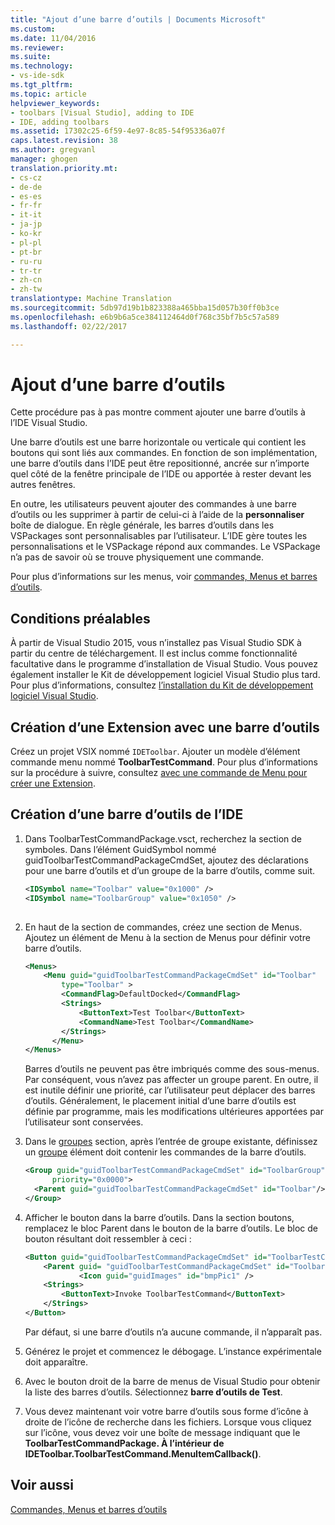 ```yaml
---
title: "Ajout d’une barre d’outils | Documents Microsoft"
ms.custom: 
ms.date: 11/04/2016
ms.reviewer: 
ms.suite: 
ms.technology:
- vs-ide-sdk
ms.tgt_pltfrm: 
ms.topic: article
helpviewer_keywords:
- toolbars [Visual Studio], adding to IDE
- IDE, adding toolbars
ms.assetid: 17302c25-6f59-4e97-8c85-54f95336a07f
caps.latest.revision: 38
ms.author: gregvanl
manager: ghogen
translation.priority.mt:
- cs-cz
- de-de
- es-es
- fr-fr
- it-it
- ja-jp
- ko-kr
- pl-pl
- pt-br
- ru-ru
- tr-tr
- zh-cn
- zh-tw
translationtype: Machine Translation
ms.sourcegitcommit: 5db97d19b1b823388a465bba15d057b30ff0b3ce
ms.openlocfilehash: e6b9b6a5ce384112464d0f768c35bf7b5c57a589
ms.lasthandoff: 02/22/2017

---
```

# <a name="adding-a-toolbar"></a>Ajout d’une barre d’outils
Cette procédure pas à pas montre comment ajouter une barre d’outils à l’IDE Visual Studio.  
  
 Une barre d’outils est une barre horizontale ou verticale qui contient les boutons qui sont liés aux commandes. En fonction de son implémentation, une barre d’outils dans l’IDE peut être repositionné, ancrée sur n’importe quel côté de la fenêtre principale de l’IDE ou apportée à rester devant les autres fenêtres.  
  
 En outre, les utilisateurs peuvent ajouter des commandes à une barre d’outils ou les supprimer à partir de celui-ci à l’aide de la **personnaliser** boîte de dialogue. En règle générale, les barres d’outils dans les VSPackages sont personnalisables par l’utilisateur. L’IDE gère toutes les personnalisations et le VSPackage répond aux commandes. Le VSPackage n’a pas de savoir où se trouve physiquement une commande.  
  
 Pour plus d’informations sur les menus, voir [commandes, Menus et barres d’outils](../extensibility/internals/commands-menus-and-toolbars.md).  
  
## <a name="prerequisites"></a>Conditions préalables  
 À partir de Visual Studio 2015, vous n’installez pas Visual Studio SDK à partir du centre de téléchargement. Il est inclus comme fonctionnalité facultative dans le programme d’installation de Visual Studio. Vous pouvez également installer le Kit de développement logiciel Visual Studio plus tard. Pour plus d’informations, consultez [l’installation du Kit de développement logiciel Visual Studio](../extensibility/installing-the-visual-studio-sdk.md).  
  
## <a name="creating-an-extension-with-a-toolbar"></a>Création d’une Extension avec une barre d’outils  
 Créez un projet VSIX nommé `IDEToolbar`. Ajouter un modèle d’élément commande menu nommé **ToolbarTestCommand**. Pour plus d’informations sur la procédure à suivre, consultez [avec une commande de Menu pour créer une Extension](../extensibility/creating-an-extension-with-a-menu-command.md).  
  
## <a name="creating-a-toolbar-for-the-ide"></a>Création d’une barre d’outils de l’IDE  
  
1.  Dans ToolbarTestCommandPackage.vsct, recherchez la section de symboles. Dans l’élément GuidSymbol nommé guidToolbarTestCommandPackageCmdSet, ajoutez des déclarations pour une barre d’outils et d’un groupe de la barre d’outils, comme suit.  
  
    ```xml  
    <IDSymbol name="Toolbar" value="0x1000" />  
    <IDSymbol name="ToolbarGroup" value="0x1050" />  
  
    ```  
  
2.  En haut de la section de commandes, créez une section de Menus. Ajoutez un élément de Menu à la section de Menus pour définir votre barre d’outils.  
  
    ```xml  
    <Menus>  
        <Menu guid="guidToolbarTestCommandPackageCmdSet" id="Toolbar"  
            type="Toolbar" >  
            <CommandFlag>DefaultDocked</CommandFlag>  
            <Strings>  
                <ButtonText>Test Toolbar</ButtonText>  
                <CommandName>Test Toolbar</CommandName>  
            </Strings>  
          </Menu>  
    </Menus>  
    ```  
  
     Barres d’outils ne peuvent pas être imbriqués comme des sous-menus. Par conséquent, vous n’avez pas affecter un groupe parent. En outre, il est inutile définir une priorité, car l’utilisateur peut déplacer des barres d’outils. Généralement, le placement initial d’une barre d’outils est définie par programme, mais les modifications ultérieures apportées par l’utilisateur sont conservées.  
  
3.  Dans le [groupes](../extensibility/groups-element.md) section, après l’entrée de groupe existante, définissez un [groupe](../extensibility/group-element.md) élément doit contenir les commandes de la barre d’outils.  
  
    ```xml  
    <Group guid="guidToolbarTestCommandPackageCmdSet" id="ToolbarGroup"  
          priority="0x0000">  
      <Parent guid="guidToolbarTestCommandPackageCmdSet" id="Toolbar"/>  
    </Group>  
    ```  
  
4.  Afficher le bouton dans la barre d’outils. Dans la section boutons, remplacez le bloc Parent dans le bouton de la barre d’outils. Le bloc de bouton résultant doit ressembler à ceci :  
  
    ```xml  
    <Button guid="guidToolbarTestCommandPackageCmdSet" id="ToolbarTestCommandId" priority="0x0100" type="Button">  
        <Parent guid= "guidToolbarTestCommandPackageCmdSet" id="ToolbarGroup" />  
                <Icon guid="guidImages" id="bmpPic1" />  
        <Strings>  
            <ButtonText>Invoke ToolbarTestCommand</ButtonText>  
        </Strings>  
    </Button>  
    ```  
  
     Par défaut, si une barre d’outils n’a aucune commande, il n’apparaît pas.  
  
5.  Générez le projet et commencez le débogage. L’instance expérimentale doit apparaître.  
  
6.  Avec le bouton droit de la barre de menus de Visual Studio pour obtenir la liste des barres d’outils. Sélectionnez **barre d’outils de Test**.  
  
7.  Vous devez maintenant voir votre barre d’outils sous forme d’icône à droite de l’icône de recherche dans les fichiers. Lorsque vous cliquez sur l’icône, vous devez voir une boîte de message indiquant que le **ToolbarTestCommandPackage. À l’intérieur de IDEToolbar.ToolbarTestCommand.MenuItemCallback()**.  
  
## <a name="see-also"></a>Voir aussi  
 [Commandes, Menus et barres d’outils](../extensibility/internals/commands-menus-and-toolbars.md)
